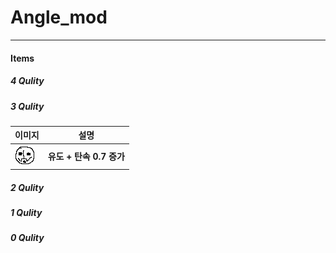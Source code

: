 # Angle_mod
---
#### Items

##### 4 Qulity
##### 3 Qulity
|   이미지   | 설명 |
|------|------|
| ![Ollo Head](/resources/gfx/items/collectibles/Ollohead.png) | **유도 + 탄속 0.7 증가** |
##### 2 Qulity
##### 1 Qulity
##### 0 Qulity

